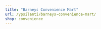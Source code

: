 ```yaml
---
title: "Barneys Convenience Mart"
url: /ypsilanti/barneys-convenience-mart/
shop: convenience
---
```

